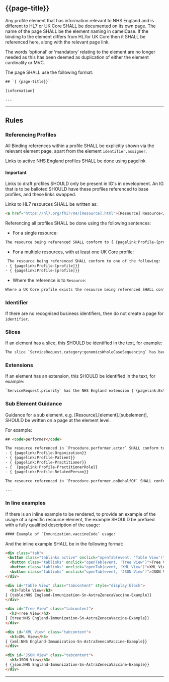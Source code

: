 ## {{page-title}}

Any profile element that has information relevant to NHS England and is different to HL7 or UK Core SHALL be documented on its own page. The name of the page SHALL be the element naming in camelCase. If the binding to the element differs from HL7or UK Core  then it SHALL be referenced here, along with the relevant page link.  

The words ‘optional’ or ‘mandatory’ relating to the element are no longer needed as this has been deemed as duplication of either the element cardinality or MVC.  

The page SHALL use the following format: 
~~~html
## `{ {page-title}}`

[information]

---
~~~

---

## Rules

### Referencing Profiles 

All Binding references within a profile SHALL be explicitly shown via the relevant element page, apart from the element `identifier.assigner`. 

Links to active NHS England profiles SHALL be done using pagelink 

<div markdown="span" class="alert alert-warning" role="alert"><h4><i class="fa fa-info-circle"></i> Important</h4>
Links to draft profiles SHOULD only be present in IG's in development. An IG that is to be balloted SHOULD have these profiles referenced to base profiles, and these links swapped.
</div>


Links to HL7 resources SHALL be written as:
~~~html
<a href="https://hl7.org/fhir/R4/[Resource].html">[Resource] Resource</a>
~~~

Referencing all profiles SHALL be done using the following sentences:
- For a single resource: 
~~~html
The resource being referenced SHALL conform to { {pagelink:Profile-[profile]}}.
~~~
- For a multiple resources, with at least one UK Core profile: 
~~~html
 The resource being referenced SHALL conform to one of the following: 
- { {pagelink:Profile-[profile]}}
- { {pagelink:Profile-[profile]}}
~~~
- Where the reference is to <code>Resource</code>:
~~~html
Where a UK Core profile exists the resource being referenced SHALL conform to the profile.
~~~


### Identifier 

If there are no recognised business identifiers, then do not create a page for `identifier`. 

### Slices

If an element has a slice, this SHOULD be identified in the text, for example: 

~~~html
The slice `ServiceRequest.category:genomicsWholeCaseSequencing` has been added to aid in identifying the category of service request for Genomics use cases.
~~~

### Extensions

If an element has an extension, this SHOULD be identified in the text, for example: 

~~~html
`ServiceRequest.priority` has the NHS England extension { {pagelink:Extension-NHS England-PriorityReason}}.
~~~

### Sub Element Guidance

Guidance for a sub element, e.g. [Resource].[element].[subelement], SHOULD be written on a page at the element level.

For example:

~~~html
## <code>performer</code>

The resource referenced in `Procedure.performer.actor` SHALL conform to one the following:
- { {pagelink:Profile-Organization}}
- { {pagelink:Profile-Patient}}
- { {pagelink:Profile-Practitioner}}
- {  {pagelink:Profile-PractitionerRole}}
- { {pagelink:Profile-RelatedPerson}}

The resource referenced in `Procedure.performer.onBehalfOf` SHALL conform to { {pagelink:Profile-Organization}}.

---

~~~

### In line examples 

If there is an inline example to be rendered, to provide an example of the usage of a specific resource element, the example SHOULD be prefixed with a fully qualified description of the usage: 

~~~html
#### Example of `Immunization.vaccineCode` usage:
~~~

And the inline example SHALL be in the following format: 

~~~~html
<div class="tab">
 <button class="tablinks active" onclick="openTab(event, 'Table View')">Table View</button>
  <button class="tablinks" onclick="openTab(event, 'Tree View')">Tree View</button>
  <button class="tablinks" onclick="openTab(event, 'XML View')">XML View</button>
  <button class="tablinks" onclick="openTab(event, 'JSON View')">JSON View</button>
</div>

<div id="Table View" class="tabcontent" style="display:block">
  <h3>Table View</h3>
{ {table:NHS England-Immunization-Sn-AstraZenecaVaccine-Example}}
</div>

<div id="Tree View" class="tabcontent">
  <h3>Tree View</h3>
{ {tree:NHS England-Immunization-Sn-AstraZenecaVaccine-Example}}
</div>

<div id="XML View" class="tabcontent">
  <h3>XML View</h3>
{ {xml:NHS England-Immunization-Sn-AstraZenecaVaccine-Example}}
</div>

<div id="JSON View" class="tabcontent">
  <h3>JSON View</h3>
{ {json:NHS England-Immunization-Sn-AstraZenecaVaccine-Example}}
</div>

~~~~

---